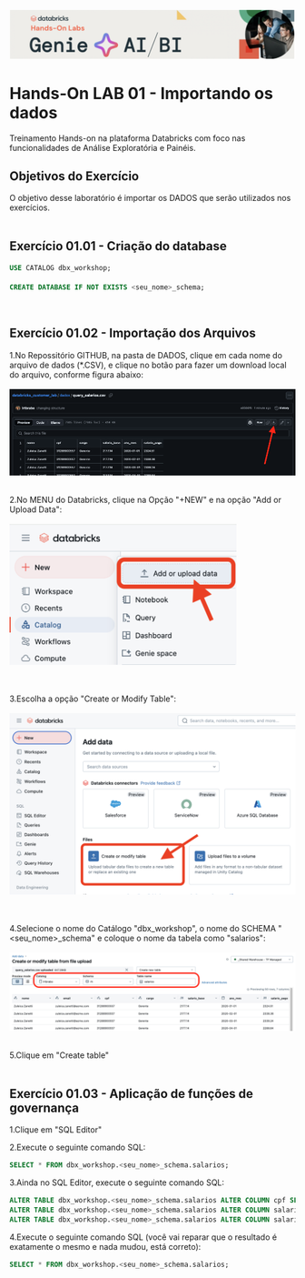 <img src="https://raw.githubusercontent.com/lrtbrabo/databricks_customer_lab/main/images/header_genie.png">

# Hands-On LAB 01 - Importando os dados

Treinamento Hands-on na plataforma Databricks com foco nas funcionalidades de Análise Exploratória e Painéis.


## Objetivos do Exercício

O objetivo desse laboratório é importar os DADOS que serão utilizados nos exercícios.
</br></br>

## Exercício 01.01 - Criação do database

``` sql
USE CATALOG dbx_workshop;

CREATE DATABASE IF NOT EXISTS <seu_nome>_schema;

```
</br>

## Exercício 01.02 - Importação dos Arquivos

1.No Repossitório GITHUB, na pasta de DADOS, clique em cada nome do arquivo de dados (*.CSV), e clique no botão para fazer um download local do arquivo, conforme figura abaixo:
</br></br>
<img src="https://raw.githubusercontent.com/lrtbrabo/databricks_customer_lab/refs/heads/main/images/lab1_01.png">

</br>
2.No MENU do Databricks, clique na Opção "+NEW" e na opção  "Add or Upload Data":
</br></br>
<img src="https://raw.githubusercontent.com/lrtbrabo/databricks_customer_lab/refs/heads/main/images/lab1_02.png" width="400px">

</br></br>
3.Escolha a opção "Create or Modify Table":
</br></br>
<img src="https://raw.githubusercontent.com/lrtbrabo/databricks_customer_lab/refs/heads/main/images/lab1_03.png" width="700px">

</br></br>
4.Selecione o nome do Catálogo "dbx_workshop", o nome do SCHEMA "<seu_nome>_schema" e coloque o nome da tabela como "salarios":
</br></br>
<img src="https://raw.githubusercontent.com/lrtbrabo/databricks_customer_lab/refs/heads/main/images/lab1_04.png">
</br></br>

5.Clique em "Create table"
</br></br>

## Exercício 01.03 - Aplicação de funções de governança

1.Clique em "SQL Editor"

2.Execute o seguinte comando SQL:
``` sql
SELECT * FROM dbx_workshop.<seu_nome>_schema.salarios;
```

3.Ainda no SQL Editor, execute o seguinte comando SQL:
``` sql
ALTER TABLE dbx_workshop.<seu_nome>_schema.salarios ALTER COLUMN cpf SET MASK dbx_workshop.gov_rh.cls_salario;
ALTER TABLE dbx_workshop.<seu_nome>_schema.salarios ALTER COLUMN salario_base SET MASK dbx_workshop.gov_rh.cls_salario;
ALTER TABLE dbx_workshop.<seu_nome>_schema.salarios ALTER COLUMN salario_pago SET MASK dbx_workshop.gov_rh.cls_salario;
```

4.Execute o seguinte comando SQL (você vai reparar que o resultado é exatamente o mesmo e nada mudou, está correto):
``` sql
SELECT * FROM dbx_workshop.<seu_nome>_schema.salarios;
```